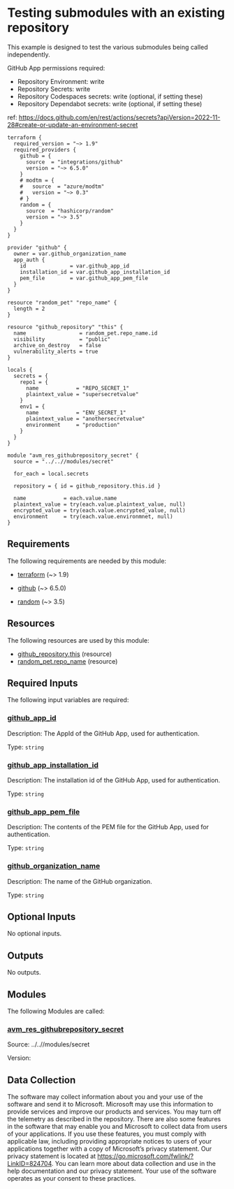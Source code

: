 <!-- BEGIN_TF_DOCS -->
# Testing submodules with an existing repository

This example is designed to test the various submodules being called independently.

GitHub App permissions required:

- Repository Environment: write
- Repository Secrets: write
- Repository Codespaces secrets: write (optional, if setting these)
- Repository Dependabot secrets: write (optional, if setting these)

ref: <https://docs.github.com/en/rest/actions/secrets?apiVersion=2022-11-28#create-or-update-an-environment-secret>

```hcl
terraform {
  required_version = "~> 1.9"
  required_providers {
    github = {
      source  = "integrations/github"
      version = "~> 6.5.0"
    }
    # modtm = {
    #   source  = "azure/modtm"
    #   version = "~> 0.3"
    # }
    random = {
      source  = "hashicorp/random"
      version = "~> 3.5"
    }
  }
}

provider "github" {
  owner = var.github_organization_name
  app_auth {
    id              = var.github_app_id
    installation_id = var.github_app_installation_id
    pem_file        = var.github_app_pem_file
  }
}

resource "random_pet" "repo_name" {
  length = 2
}

resource "github_repository" "this" {
  name                 = random_pet.repo_name.id
  visibility           = "public"
  archive_on_destroy   = false
  vulnerability_alerts = true
}

locals {
  secrets = {
    repo1 = {
      name            = "REPO_SECRET_1"
      plaintext_value = "supersecretvalue"
    }
    env1 = {
      name            = "ENV_SECRET_1"
      plaintext_value = "anothersecretvalue"
      environment     = "production"
    }
  }
}

module "avm_res_githubrepository_secret" {
  source = "../..//modules/secret"

  for_each = local.secrets

  repository = { id = github_repository.this.id }

  name            = each.value.name
  plaintext_value = try(each.value.plaintext_value, null)
  encrypted_value = try(each.value.encrypted_value, null)
  environment     = try(each.value.environmnet, null)
}
```

<!-- markdownlint-disable MD033 -->
## Requirements

The following requirements are needed by this module:

- <a name="requirement_terraform"></a> [terraform](#requirement\_terraform) (~> 1.9)

- <a name="requirement_github"></a> [github](#requirement\_github) (~> 6.5.0)

- <a name="requirement_random"></a> [random](#requirement\_random) (~> 3.5)

<!-- markdownlint-disable MD013 -->
## Resources

The following resources are used by this module:

- [github_repository.this](https://registry.terraform.io/providers/integrations/github/latest/docs/resources/repository) (resource)
- [random_pet.repo_name](https://registry.terraform.io/providers/hashicorp/random/latest/docs/resources/pet) (resource)

<!-- markdownlint-disable MD013 -->
## Required Inputs

The following input variables are required:

### <a name="input_github_app_id"></a> [github\_app\_id](#input\_github\_app\_id)

Description: The AppId of the GitHub App, used for authentication.

Type: `string`

### <a name="input_github_app_installation_id"></a> [github\_app\_installation\_id](#input\_github\_app\_installation\_id)

Description: The installation id of the GitHub App, used for authentication.

Type: `string`

### <a name="input_github_app_pem_file"></a> [github\_app\_pem\_file](#input\_github\_app\_pem\_file)

Description: The contents of the PEM file for the GitHub App, used for authentication.

Type: `string`

### <a name="input_github_organization_name"></a> [github\_organization\_name](#input\_github\_organization\_name)

Description: The name of the GitHub organization.

Type: `string`

## Optional Inputs

No optional inputs.

## Outputs

No outputs.

## Modules

The following Modules are called:

### <a name="module_avm_res_githubrepository_secret"></a> [avm\_res\_githubrepository\_secret](#module\_avm\_res\_githubrepository\_secret)

Source: ../..//modules/secret

Version:

<!-- markdownlint-disable MD013 -->
<!-- markdownlint-disable-next-line MD041 -->
## Data Collection

The software may collect information about you and your use of the software and send it to Microsoft. Microsoft may use this information to provide services and improve our products and services. You may turn off the telemetry as described in the repository. There are also some features in the software that may enable you and Microsoft to collect data from users of your applications. If you use these features, you must comply with applicable law, including providing appropriate notices to users of your applications together with a copy of Microsoft’s privacy statement. Our privacy statement is located at <https://go.microsoft.com/fwlink/?LinkID=824704>. You can learn more about data collection and use in the help documentation and our privacy statement. Your use of the software operates as your consent to these practices.
<!-- END_TF_DOCS -->